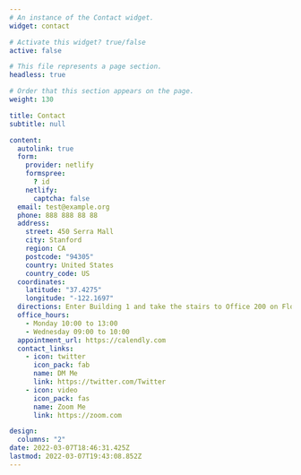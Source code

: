 ```yaml
---
# An instance of the Contact widget.
widget: contact

# Activate this widget? true/false
active: false

# This file represents a page section.
headless: true

# Order that this section appears on the page.
weight: 130

title: Contact
subtitle: null

content:
  autolink: true
  form:
    provider: netlify
    formspree:
      ? id
    netlify:
      captcha: false
  email: test@example.org
  phone: 888 888 88 88
  address:
    street: 450 Serra Mall
    city: Stanford
    region: CA
    postcode: "94305"
    country: United States
    country_code: US
  coordinates:
    latitude: "37.4275"
    longitude: "-122.1697"
  directions: Enter Building 1 and take the stairs to Office 200 on Floor 2
  office_hours:
    - Monday 10:00 to 13:00
    - Wednesday 09:00 to 10:00
  appointment_url: https://calendly.com
  contact_links:
    - icon: twitter
      icon_pack: fab
      name: DM Me
      link: https://twitter.com/Twitter
    - icon: video
      icon_pack: fas
      name: Zoom Me
      link: https://zoom.com

design:
  columns: "2"
date: 2022-03-07T18:46:31.425Z
lastmod: 2022-03-07T19:43:08.852Z
---
```

